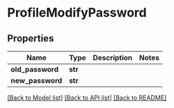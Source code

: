 # ProfileModifyPassword

## Properties
Name | Type | Description | Notes
------------ | ------------- | ------------- | -------------
**old_password** | **str** |  |
**new_password** | **str** |  |

[[Back to Model list]](../README.md#documentation-for-models) [[Back to API list]](../README.md#documentation-for-api-endpoints) [[Back to README]](../README.md)
